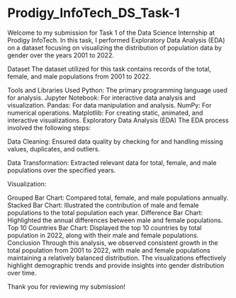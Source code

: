 # Prodigy_InfoTech_DS_Task-1

Welcome to my submission for Task 1 of the Data Science Internship at Prodigy InfoTech. In this task, I performed Exploratory Data Analysis (EDA) on a dataset focusing on visualizing the distribution of population data by gender over the years 2001 to 2022.

Dataset
The dataset utilized for this task contains records of the total, female, and male populations from 2001 to 2022.

Tools and Libraries Used
Python: The primary programming language used for analysis.
Jupyter Notebook: For interactive data analysis and visualization.
Pandas: For data manipulation and analysis.
NumPy: For numerical operations.
Matplotlib: For creating static, animated, and interactive visualizations.
Exploratory Data Analysis (EDA)
The EDA process involved the following steps:

Data Cleaning: Ensured data quality by checking for and handling missing values, duplicates, and outliers.

Data Transformation: Extracted relevant data for total, female, and male populations over the specified years.

Visualization:

Grouped Bar Chart: Compared total, female, and male populations annually.
Stacked Bar Chart: Illustrated the contribution of male and female populations to the total population each year.
Difference Bar Chart: Highlighted the annual differences between male and female populations.
Top 10 Countries Bar Chart: Displayed the top 10 countries by total population in 2022, along with their male and female populations.
Conclusion
Through this analysis, we observed consistent growth in the total population from 2001 to 2022, with male and female populations maintaining a relatively balanced distribution. The visualizations effectively highlight demographic trends and provide insights into gender distribution over time.

Thank you for reviewing my submission!
